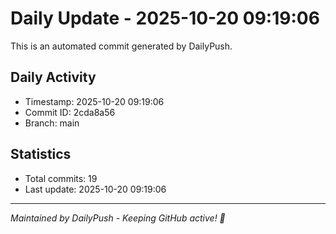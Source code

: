 # Daily Update - 2025-10-20 09:19:06

This is an automated commit generated by DailyPush.

## Daily Activity
- Timestamp: 2025-10-20 09:19:06
- Commit ID: 2cda8a56
- Branch: main

## Statistics
- Total commits: 19
- Last update: 2025-10-20 09:19:06

---
*Maintained by DailyPush - Keeping GitHub active! 🚀*
